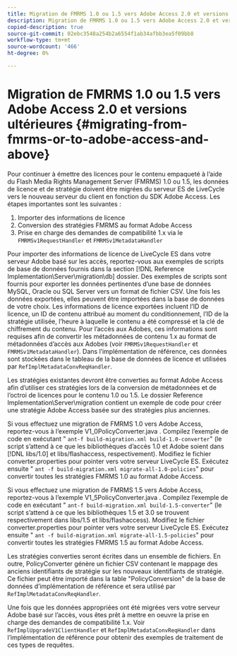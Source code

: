 ```yaml
---
title: Migration de FMRMS 1.0 ou 1.5 vers Adobe Access 2.0 et versions ultérieures
description: Migration de FMRMS 1.0 ou 1.5 vers Adobe Access 2.0 et versions ultérieures
copied-description: true
source-git-commit: 02ebc3548a254b2a6554f1ab34afbb3ea5f09bb8
workflow-type: tm+mt
source-wordcount: '466'
ht-degree: 0%

---
```


# Migration de FMRMS 1.0 ou 1.5 vers Adobe Access 2.0 et versions ultérieures {#migrating-from-fmrms-or-to-adobe-access-and-above}

Pour continuer à émettre des licences pour le contenu empaqueté à l’aide du Flash Media Rights Management Server (FMRMS) 1.0 ou 1.5, les données de licence et de stratégie doivent être migrées du serveur ES de LiveCycle vers le nouveau serveur du client en fonction du SDK Adobe Access. Les étapes importantes sont les suivantes :

1. Importer des informations de licence
1. Conversion des stratégies FMRMS au format Adobe Access
1. Prise en charge des demandes de compatibilité 1.x via le `FMRMSv1RequestHandler` et `FMRMSv1MetadataHandler`

Pour importer des informations de licence de LiveCycle ES dans votre serveur Adobe basé sur les accès, reportez-vous aux exemples de scripts de base de données fournis dans la section [!DNL Reference Implementation\Server\migration\db] dossier. Des exemples de scripts sont fournis pour exporter les données pertinentes d’une base de données MySQL, Oracle ou SQL Server vers un format de fichier CSV. Une fois les données exportées, elles peuvent être importées dans la base de données de votre choix. Les informations de licence exportées incluent l’ID de licence, un ID de contenu attribué au moment du conditionnement, l’ID de la stratégie utilisée, l’heure à laquelle le contenu a été compressé et la clé de chiffrement du contenu. Pour l’accès aux Adobes, ces informations sont requises afin de convertir les métadonnées de contenu 1.x au format de métadonnées d’accès aux Adobes (voir `FMRMSv1RequestHandler` et `FMRMSv1MetadataHandler`). Dans l’implémentation de référence, ces données sont stockées dans le tableau de la base de données de licence et utilisées par `RefImplMetadataConvReqHandler`.

Les stratégies existantes devront être converties au format Adobe Access afin d’utiliser ces stratégies lors de la conversion de métadonnées et de l’octroi de licences pour le contenu 1.0 ou 1.5. Le dossier Reference Implementation\Server\migration contient un exemple de code pour créer une stratégie Adobe Access basée sur des stratégies plus anciennes.

Si vous effectuez une migration de FMRMS 1.0 vers Adobe Access, reportez-vous à l’exemple V1_0PolicyConverter.java . Compilez l’exemple de code en exécutant &quot; `ant-f build-migration.xml build-1.0-converter`&quot; (le script s’attend à ce que les bibliothèques d’accès 1.0 et Adobe soient dans [!DNL libs/1.0] et libs/flashaccess, respectivement). Modifiez le fichier converter.properties pour pointer vers votre serveur LiveCycle ES. Exécutez ensuite &quot; `ant -f build-migration.xml migrate-all-1.0-policies`&quot; pour convertir toutes les stratégies FMRMS 1.0 au format Adobe Access.

Si vous effectuez une migration de FMRMS 1.5 vers Adobe Access, reportez-vous à l’exemple V1_5PolicyConverter.java . Compilez l’exemple de code en exécutant &quot; `ant-f build-migration.xml build-1.5-converter`&quot; (le script s’attend à ce que les bibliothèques 1.5 et 3.0 se trouvent respectivement dans libs/1.5 et libs/flashaccess). Modifiez le fichier converter.properties pour pointer vers votre serveur LiveCycle ES. Exécutez ensuite &quot; `ant -f build-migration.xml migrate-all-1.5-policies`&quot; pour convertir toutes les stratégies FMRMS 1.5 au format Adobe Access.

Les stratégies converties seront écrites dans un ensemble de fichiers. En outre, PolicyConverter génère un fichier CSV contenant le mappage des anciens identifiants de stratégie sur les nouveaux identifiants de stratégie. Ce fichier peut être importé dans la table &quot;PolicyConversion&quot; de la base de données d’implémentation de référence et sera utilisé par `RefImplMetadataConvReqHandler`.

Une fois que les données appropriées ont été migrées vers votre serveur Adobe basé sur l’accès, vous êtes prêt à mettre en oeuvre la prise en charge des demandes de compatibilité 1.x. Voir `RefImplUpgradeV1ClientHandler` et `RefImplMetadataConvReqHandler` dans l’implémentation de référence pour obtenir des exemples de traitement de ces types de requêtes.
